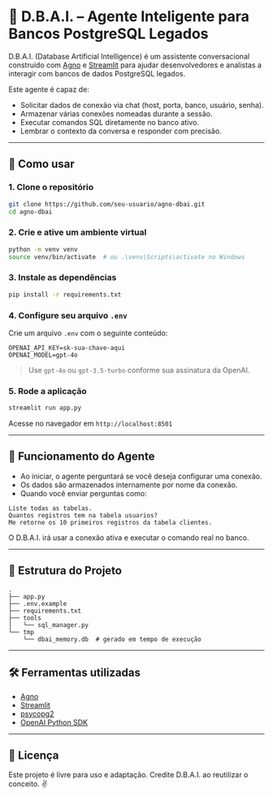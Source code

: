 # 🧠 D.B.A.I. – Agente Inteligente para Bancos PostgreSQL Legados

D.B.A.I. (Database Artificial Intelligence) é um assistente conversacional construído com [Agno](https://github.com/arthurdejong/agno) e [Streamlit](https://streamlit.io/) para ajudar desenvolvedores e analistas a interagir com bancos de dados PostgreSQL legados.

Este agente é capaz de:

- Solicitar dados de conexão via chat (host, porta, banco, usuário, senha).
- Armazenar várias conexões nomeadas durante a sessão.
- Executar comandos SQL diretamente no banco ativo.
- Lembrar o contexto da conversa e responder com precisão.

---

## 🚀 Como usar

### 1. Clone o repositório
```bash
git clone https://github.com/seu-usuario/agno-dbai.git
cd agno-dbai
```

### 2. Crie e ative um ambiente virtual
```bash
python -m venv venv
source venv/bin/activate  # ou .\venv\Scripts\activate no Windows
```

### 3. Instale as dependências
```bash
pip install -r requirements.txt
```

### 4. Configure seu arquivo `.env`
Crie um arquivo `.env` com o seguinte conteúdo:

```env
OPENAI_API_KEY=sk-sua-chave-aqui
OPENAI_MODEL=gpt-4o
```

> Use `gpt-4o` ou `gpt-3.5-turbo` conforme sua assinatura da OpenAI.

### 5. Rode a aplicação
```bash
streamlit run app.py
```

Acesse no navegador em `http://localhost:8501`

---

## 🧠 Funcionamento do Agente

- Ao iniciar, o agente perguntará se você deseja configurar uma conexão.
- Os dados são armazenados internamente por nome da conexão.
- Quando você enviar perguntas como:

```
Liste todas as tabelas.
Quantos registros tem na tabela usuarios?
Me retorne os 10 primeiros registros da tabela clientes.
```

O D.B.A.I. irá usar a conexão ativa e executar o comando real no banco.

---

## 📁 Estrutura do Projeto

```
.
├── app.py
├── .env.example
├── requirements.txt
├── tools
│   └── sql_manager.py
└── tmp
    └── dbai_memory.db  # gerado em tempo de execução
```

---

## 🛠 Ferramentas utilizadas
- [Agno](https://github.com/arthurdejong/agno)
- [Streamlit](https://streamlit.io/)
- [psycopg2](https://pypi.org/project/psycopg2/)
- [OpenAI Python SDK](https://pypi.org/project/openai/)

---

## 📝 Licença
Este projeto é livre para uso e adaptação. Credite D.B.A.I. ao reutilizar o conceito. ✌️
